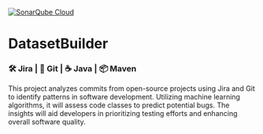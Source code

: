 [![SonarQube Cloud](https://sonarcloud.io/images/project_badges/sonarcloud-dark.svg)](https://sonarcloud.io/summary/new_code?id=MarcoLor01_BugginessPredictorISW2)
# DatasetBuilder
### 🛠️ Jira | 🐙 Git | ☕ Java | 📦 Maven

This project analyzes commits from open-source projects using Jira and Git to identify patterns in software development. Utilizing machine learning algorithms, it will assess code classes to predict potential bugs. The insights will aid developers in prioritizing testing efforts and enhancing overall software quality.
